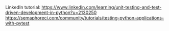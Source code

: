 LinkedIn tutorial: https://www.linkedin.com/learning/unit-testing-and-test-driven-development-in-python?u=2130250
https://semaphoreci.com/community/tutorials/testing-python-applications-with-pytest

